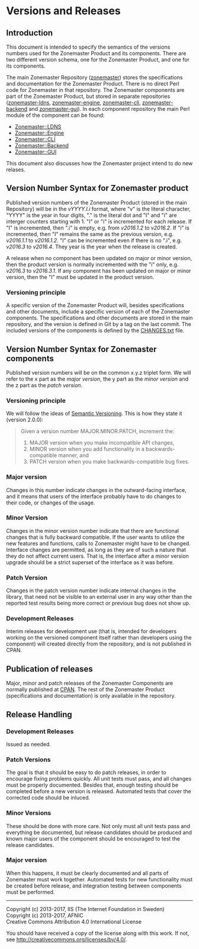 # Versions and Releases

## Introduction

This document is intended to specify the semantics of the versions numbers used for the Zonemaster Product and its
components. There are two different version schema, one for the Zonemaster Product, and one for its components.

The main Zonemaster Repository ([zonemaster](https://github.com/dotse/zonemaster)) stores the specifications
and documentation for the Zonemaster Product. There is no direct Perl code for Zonemaster in that repository. The Zonemaster
components are part of the Zonemaster Product, but stored in separate repositories 
([zonemaster-ldns](https://github.com/dotse/zonemaster-ldns), 
[zonemaster-engine](https://github.com/dotse/zonemaster-engine),
[zonemaster-cli](https://github.com/dotse/zonemaster-cli),
[zonemaster-backend](https://github.com/dotse/zonemaster-backend) and 
[zonemaster-gui](https://github.com/dotse/zonemaster-gui)). In each component repository the main Perl module of 
the component can be found:
* [Zonemaster::LDNS](https://github.com/dotse/zonemaster-ldns/blob/master/lib/Zonemaster/LDNS.pm)
* [Zonemaster::Engine](https://github.com/dotse/zonemaster-engine/blob/master/lib/Zonemaster/Engine.pm)
* [Zonemaster::CLI](https://github.com/dotse/zonemaster-cli/blob/master/lib/Zonemaster/CLI.pm)
* [Zonemaster::Backend](https://github.com/dotse/zonemaster-backend/blob/master/lib/Zonemaster/Backend.pm)
* [Zonemaster::GUI](https://github.com/dotse/zonemaster-gui/blob/master/lib/Zonemaster/GUI.pm)

This document also discusses how the Zonemaster project intend to do new relases.

## Version Number Syntax for Zonemaster product

Published version numbers of the Zonemaster Product (stored in the main Repository) will be in the _vYYYY.I.i_ format,
where "v" is the literal character, "YYYY" is the year in four digits, "." is the literal dot and "I" and "i" are
interger counters starting with 1. "I" or "i" is incremented for each release. If "I" is incremented, then ".i" is
empty, e.g. from _v2016.1.2_ to _v2016.2_. If "i" is incremented, then "I" remains the same as the previous version, e.g. _v2016.1.1_ to _v2016.1.2_. "I" can be incremented even if there is no ".i", e.g. _v2016.3_ to _v2016.4_. They year is 
the year when the release is created.

A release when no component has been updated on major or minor version, then the product version is normally incremented
with the "i" only, e.g. _v2016.3_ to _v2016.3.1_. If any component has been updated on major or minor version, then
the "I" must be updated in the product version.

### Versioning principle

A specific version of the Zonemaster Product will, besides specifications and other documents, include a specific
version of each of the Zonemaster components. The specifications and other documents are stored in the main
repository, and the version is defined in Git by a tag on the last commit. The included versions of the components is
defined by the [CHANGES.txt](https://github.com/dotse/zonemaster/blob/master/CHANGES.txt) file.

## Version Number Syntax for Zonemaster components

Published version numbers will be on the common x.y.z triplet form. We will refer to the x part as the _major version_, 
the y part as the _minor version_ and the z part as the _patch version_. 

### Versioning principle

We will follow the ideas of [Semantic Versioning](http://semver.org/). This is how they state it (version 2.0.0):

>Given a version number MAJOR.MINOR.PATCH, increment the:
>1. MAJOR version when you make incompatible API changes,
>2. MINOR version when you add functionality in a backwards-compatible manner, and
>3. PATCH version when you make backwards-compatible bug fixes.

### Major version

Changes in this number indicate changes in the outward-facing interface, and it means that users of 
the interface probably have to do changes to their code, or changes of the usage.

### Minor Version

Changes in the minor version number indicate that there are functional changes that is fully backward compatible.
If the user wants to utilize the new features and functions, calls to Zonemaster might have to be changed.
Interface changes are permitted, as long as they
are of such a nature that they do not affect current users. That is, the interface after a minor version upgrade should be
a strict superset of the interface as it was before.

### Patch Version

Changes in the patch version number indicate internal changes in the library, that need not be visible to an external user
in any way other than the reported test results being more correct or previous bug does not show up.

### Development Releases

Interim releases for development use (that is, intended for developers working on the versioned component itself rather 
than developers using the component) will created directly from the repository, and is not published in CPAN.

## Publication of releases

Major, minor and patch releases of the Zonemaster Components are normally published at [CPAN](https://www.cpan.org/). The
rest of the Zonemaster Product (specifications and documentation) is only available in the repository.

## Release Handling

### Development Releases

Issued as needed.

### Patch Versions

The goal is that it should be easy to do patch releases, in order to encourage fixing problems quickly. All unit tests 
must pass, and all changes must be properly documented. Besides that, enough testing should be completed before a new
version is released. Automated tests that cover the corrected code should be inluced.

### Minor Versions

These should be done with more care. Not only must all unit tests pass and everything be documented, but release 
candidates should be produced and known major users of the component should be encouraged to test the release 
candidates.

### Major version

When this happens, it must be clearly documented and all parts of Zonemaster must work together. Automated tests for new
functionality must be created before release, and integration testing between components must be performed.



-------

Copyright (c) 2013-2017, IIS (The Internet Foundation in Sweden)  
Copyright (c) 2013-2017, AFNIC  
Creative Commons Attribution 4.0 International License

You should have received a copy of the license along with this
work.  If not, see <http://creativecommons.org/licenses/by/4.0/>.

